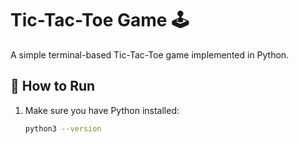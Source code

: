 # Tic-Tac-Toe Game 🕹️

A simple terminal-based Tic-Tac-Toe game implemented in Python.

## 🚀 How to Run

1. Make sure you have Python installed:
   ```bash
   python3 --version
